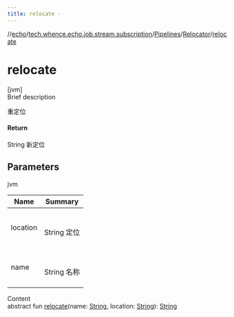```yaml
---
title: relocate -
---
```

//[echo](../../../index.md)/[tech.whence.echo.job.stream.subscription](../../index.md)/[Pipelines](../index.md)/[Relocator](index.md)/[relocate](relocate.md)



# relocate  
[jvm]  
Brief description  


重定位



#### Return  


String 新定位



## Parameters  
  
jvm  
  
|  Name|  Summary| 
|---|---|
| location| <br><br>String 定位<br><br>
| name| <br><br>String 名称<br><br>
  
  
Content  
abstract fun [relocate](relocate.md)(name: [String](https://kotlinlang.org/api/latest/jvm/stdlib/kotlin/-string/index.html), location: [String](https://kotlinlang.org/api/latest/jvm/stdlib/kotlin/-string/index.html)): [String](https://kotlinlang.org/api/latest/jvm/stdlib/kotlin/-string/index.html)  



